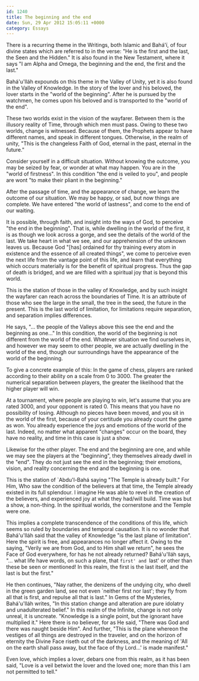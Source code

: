 ```yaml
---
id: 1240
title: The beginning and the end
date: Sun, 29 Apr 2012 15:05:11 +0000
category: Essays
---
```


There is a recurring theme in the Writings, both Islamic and Bahá'í, of four
divine states which are referred to in the verse: "He is the first and the
last, the Seen and the Hidden." It is also found in the New Testament, where
it says "I am Alpha and Omega, the beginning and the end, the first and the
last."

Bahá'u'lláh expounds on this theme in the Valley of Unity, yet it is also
found in the Valley of Knowledge.  In the story of the lover and his beloved,
the lover starts in the "world of the beginning".  After he is pursued by the
watchmen, he comes upon his beloved and is transported to the "world of the
end".

These two worlds exist in the vision of the wayfarer.  Between them is the
illusory reality of Time, through which men must pass.  Owing to these two
worlds, change is witnessed.  Because of them, the Prophets appear to have
different names, and speak in different tongues.  Otherwise, in the realm of
unity, "This is the changeless Faith of God, eternal in the past, eternal in
the future."

Consider yourself in a difficult situation.  Without knowing the outcome, you
may be seized by fear, or wonder at what may happen.  You are in the "world of
firstness".  In this condition "the end is veiled to you", and people are wont
"to make their pliant in the beginning."

After the passage of time, and the appearance of change, we learn the outcome
of our situation.  We may be happy, or sad, but now things are complete.  We
have entered "the world of lastness", and come to the end of our waiting.

It is possible, through faith, and insight into the ways of God, to perceive
"the end in the beginning".  That is, while dwelling in the world of the
first, it is as though we look across a gorge, and see the details of the
world of the last.  We take heart in what we see, and our apprehension of the
unknown leaves us.  Because God "[has] ordained for thy training every atom in
existence and the essence of all created things", we come to perceive even the
next life from the vantage point of this life, and learn that everything which
occurs materially is for the benefit of spiritual progress.  Thus the gap of
death is bridged, and we are filled with a spiritual joy that is beyond this
world.

This is the station of those in the valley of Knowledge, and by such insight
the wayfarer can reach across the boundaries of Time.  It is an attribute of
those who see the large in the small, the tree in the seed, the future in the
present.  This is the last world of limitation, for limitations require
separation, and separation implies differences.

He says, "... the people of the Valleys above this see the end and the
beginning as one..."  In this condition, the world of the beginning is not
different from the world of the end.  Whatever situation we find ourselves in,
and however we may seem to other people, we are actually dwelling in the world
of the end, though our surroundings have the appearance of the world of the
beginning.

To give a concrete example of this: In the game of chess, players are ranked
according to their ability on a scale from 0 to 3000.  The greater the
numerical separation between players, the greater the likelihood that the
higher player will win.

At a tournament, where people are playing to win, let's assume that you are
rated 3000, and your opponent is rated 0.  This means that you have no
possibility of losing.  Although no pieces have been moved, and you sit in the
world of the first, because of your certitude you already count the game as
won.  You already experience the joys and emotions of the world of the last.
Indeed, no matter what apparent "changes" occur on the board, they have no
reality, and time in this case is just a show.

Likewise for the other player.  The end and the beginning are one, and while
we may see the players at the "beginning", they themselves already dwell in
the "end".  They do not just see the end in the beginning; their emotions,
vision, and reality concerning the end and the beginning is one.

This is the station of `Abdu'l-Bahá saying "The Temple is already built."  For
Him, Who saw the condition of the believers at that time, the Temple already
existed in its full splendour.  I imagine He was able to revel in the creation
of the believers, and experienced joy at what they had/will build.  Time was
but a show, a non-thing.  In the spiritual worlds, the cornerstone and the
Temple were one.

This implies a complete transcendence of the conditions of this life, which
seems so ruled by boundaries and temporal causation.  It is no wonder that
Bahá'u'lláh said that the valley of Knowledge "is the last plane of
limitation".  Here the spirit is free, and appearances no longer affect it.
Owing to the saying, "Verily we are from God, and to Him shall we return", he
sees the Face of God everywhere, for has he not already returned?  Bahá'u'lláh
says, "... what life have words, on such a plane, that `first' and `last' or
other than these be seen or mentioned!  In this realm, the first is the last
itself, and the last is but the first."

He then continues, "Nay rather, the denizens of the undying city, who dwell in
the green garden land, see not even `neither first nor last'; they fly from
all that is first, and repulse all that is last." In Gems of the Mysteries,
Bahá'u'lláh writes, "In this station change and alteration are pure idolatry
and unadulterated belief." In this realm of the Infinite, change is not only
unreal, it is uncreate.  "Knowledge is a single point, but the ignorant have
multiplied it."  Here there is no believer, for as He said, "There was God and
there was naught beside Him".  And further, "This is the plane whereon the
vestiges of all things are destroyed in the traveler, and on the horizon of
eternity the Divine Face riseth out of the darkness, and the meaning of 'All
on the earth shall pass away, but the face of thy Lord...' is made manifest."

Even love, which implies a lover, debars one from this realm, as it has been
said, "Love is a veil betwixt the lover and the loved one; more than this I am
not permitted to tell."
